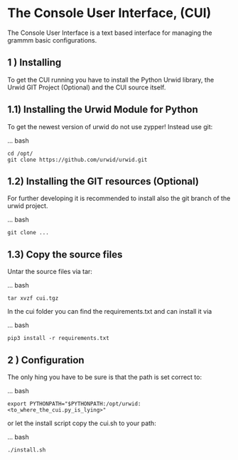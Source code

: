 The Console User Interface, (CUI)
=================================

The Console User Interface is a text based interface for managing the 
grammm basic configurations.

1 ) Installing
--------------

To get the CUI running you have to install the Python Urwid library,
the Urwid GIT Project (Optional) and the CUI source itself.

1.1) Installing the Urwid Module for Python
-------------------------------------------

To get the newest version of urwid do not use zypper!
Instead use git:

... bash

    cd /opt/
    git clone https://github.com/urwid/urwid.git

1.2) Installing the GIT resources (Optional)
--------------------------------------------

For further developing it is recommended to install also the git branch 
of the urwid project.

... bash

    git clone ...

1.3) Copy the source files
--------------------------

Untar the source files via tar:

... bash

    tar xvzf cui.tgz

In the cui folder you can find the requirements.txt and can install it via

... bash

    pip3 install -r requirements.txt

2 ) Configuration
-----------------

The only hing you have to be sure is that the path is set correct to:

... bash

    export PYTHONPATH="$PYTHONPATH:/opt/urwid:<to_where_the_cui.py_is_lying>"
    
or let the install script copy the cui.sh to your path:

... bash

    ./install.sh
   
